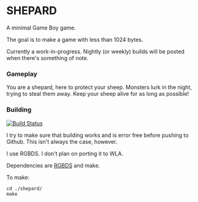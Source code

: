 # SHEPARD

A minimal Game Boy game.

The goal is to make a game with less than 1024 bytes.

Currently a work-in-progress. Nightly (or weekly) builds will be posted when there's something of note.

### Gameplay

You are a shepard, here to protect your sheep. Monsters lurk in the night, trying to steal them away.
Keep your sheep alive for as long as possible!

### Building

[![Build Status](https://travis-ci.org/l0k1/shepard.svg?branch=master)](https://travis-ci.org/l0k1/shepard)

I try to make sure that building works and is error free before pushing to Github. This isn't always the case, however.

I use RGBDS. I don't plan on porting it to WLA.

Dependencies are [RGBDS](https://github.com/bentley/rgbds) and make.

To make:

    cd ./shepard/
    make

